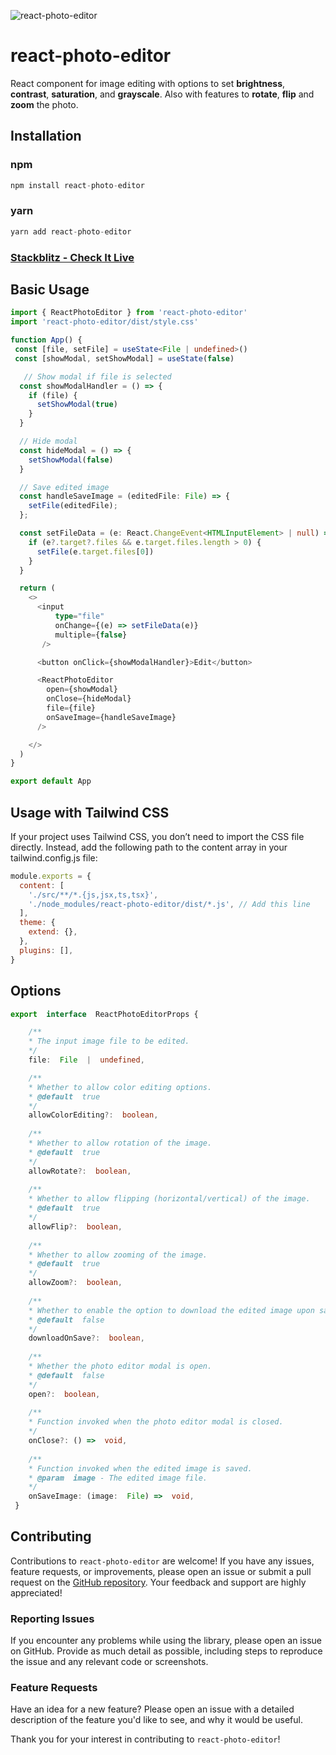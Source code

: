 ![react-photo-editor](https://github.com/musama619/react-photo-editor/blob/main/react-photo-editor.png)

# react-photo-editor

React component for image editing with options to set **brightness**, **contrast**, **saturation**, and **grayscale**. Also with features to **rotate**, **flip** and **zoom** the photo.

## Installation 

### npm
```js 
npm install react-photo-editor
```
### yarn
```js 
yarn add react-photo-editor
```

### [Stackblitz - Check It Live](https://stackblitz.com/edit/react-flcdhq?file=src%2FApp.js,package.json)

## Basic Usage
```ts
import { ReactPhotoEditor } from 'react-photo-editor'
import 'react-photo-editor/dist/style.css'

function App() {
 const [file, setFile] = useState<File | undefined>()
 const [showModal, setShowModal] = useState(false)

   // Show modal if file is selected
  const showModalHandler = () => {
    if (file) {
      setShowModal(true)
    }
  }

  // Hide modal
  const hideModal = () => {
    setShowModal(false)
  }

  // Save edited image
  const handleSaveImage = (editedFile: File) => {
    setFile(editedFile);
  };

  const setFileData = (e: React.ChangeEvent<HTMLInputElement> | null) => {
    if (e?.target?.files && e.target.files.length > 0) {
      setFile(e.target.files[0])
    }
  }

  return (
    <>
      <input 
          type="file" 
          onChange={(e) => setFileData(e)} 
          multiple={false} 
       />

      <button onClick={showModalHandler}>Edit</button>

      <ReactPhotoEditor
        open={showModal}
        onClose={hideModal}
        file={file}
        onSaveImage={handleSaveImage}
      />

    </>
  )
}

export default App
```

## Usage with Tailwind CSS
If your project uses Tailwind CSS, you don’t need to import the CSS file directly. Instead, add the following path to the content array in your tailwind.config.js file:
```js
module.exports = {
  content: [
    './src/**/*.{js,jsx,ts,tsx}',
    './node_modules/react-photo-editor/dist/*.js', // Add this line
  ],
  theme: {
    extend: {},
  },
  plugins: [],
}
```

## Options
   
```ts 
export  interface  ReactPhotoEditorProps {

    /**
    * The input image file to be edited.
    */
    file:  File  |  undefined,

    /**
    * Whether to allow color editing options.
    * @default  true
    */
    allowColorEditing?:  boolean,
    
    /**
    * Whether to allow rotation of the image.
    * @default  true
    */
    allowRotate?:  boolean,
    
    /**
    * Whether to allow flipping (horizontal/vertical) of the image.
    * @default  true
    */
    allowFlip?:  boolean,
    
    /**
    * Whether to allow zooming of the image.
    * @default  true
    */
    allowZoom?:  boolean,
    
    /**
    * Whether to enable the option to download the edited image upon saving.
    * @default  false
    */
    downloadOnSave?:  boolean,
    
    /**
    * Whether the photo editor modal is open.
    * @default  false
    */
    open?:  boolean,
    
    /**
    * Function invoked when the photo editor modal is closed.
    */
    onClose?: () =>  void,
    
    /**
    * Function invoked when the edited image is saved.
    * @param  image - The edited image file.
    */
    onSaveImage: (image:  File) =>  void,
 }
```

## Contributing

Contributions to `react-photo-editor` are welcome! If you have any issues, feature requests, or improvements, please open an issue or submit a pull request on the [GitHub repository](https://github.com/musama619/react-photo-editor). Your feedback and support are highly appreciated!

### Reporting Issues

If you encounter any problems while using the library, please open an issue on GitHub. Provide as much detail as possible, including steps to reproduce the issue and any relevant code or screenshots.

### Feature Requests

Have an idea for a new feature? Please open an issue with a detailed description of the feature you'd like to see, and why it would be useful.

Thank you for your interest in contributing to `react-photo-editor`!

